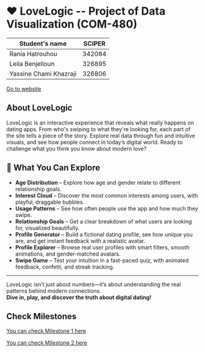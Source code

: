 # ❤️ LoveLogic -- Project of Data Visualization (COM-480)


| Student's name | SCIPER |
| -------------- | ------ |
| Rania Hatrouhou| 342084|
| Leila Benjelloun| 326895|
|Yassine Chami Khazraji |326806 |


[Go to website](https://love-logic.vercel.app)


## About LoveLogic

LoveLogic is an interactive experience that reveals what really happens on dating apps. From who's swiping to what they're looking for, each part of the site tells a piece of the story. Explore real data through fun and intuitive visuals, and see how people connect in today’s digital world. Ready to challenge what you think you know about modern love?


## 🚀 What You Can Explore

- **Age Distribution** – Explore how age and gender relate to different relationship goals.
- **Interest Cloud** – Discover the most common interests among users, with playful, draggable bubbles.
- **Usage Patterns** – See how often people use the app and how much they swipe.
- **Relationship Goals** – Get a clear breakdown of what users are looking for, visualized beautifully.
- **Profile Generator** – Build a fictional dating profile, see how unique you are, and get instant feedback with a realistic avatar.
- **Profile Explorer** – Browse real user profiles with smart filters, smooth animations, and gender-matched avatars.
- **Swipe Game** – Test your intuition in a fast-paced quiz, with animated feedback, confetti, and streak tracking.

---

LoveLogic isn’t just about numbers—it’s about understanding the real patterns behind modern connections.  
**Dive in, play, and discover the truth about digital dating!**


## Check Milestones

[You can check Milestone 1 here](milestones/Milestone1_Viz212.pdf)

[You can check Milestone 2 here](milestones/Milestone2_Viz212-2.pdf)


